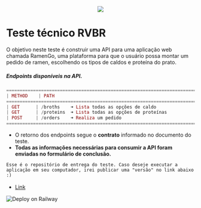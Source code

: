 <center>
<img src="https://i.imgur.com/HwNFZOf.gif">
</center>

# Teste técnico RVBR

O objetivo neste teste é construir uma API para uma aplicação web chamada RamenGo, uma plataforma para que o usuário possa montar um pedido de ramen, escolhendo os tipos de caldos e proteína do prato.


##### Endpoints disponíveis na API.

```elixir
=========================================================================
| METHOD    | PATH                                                      |
=========================================================================
| GET      | /broths    ➜ Lista todas as opções de caldo                |
| GET      | /proteins  ➜ Lista todas as opções de proteínas            |
| POST     | /orders    ➜ Realiza um pedido                             |
=========================================================================
```
- O retorno dos endpoints segue o **contrato** informado no documento do teste.
- **Todas as informações necessárias para consumir a API foram enviadas no formulário de conclusão.**

`Esse é o repositório de entrega do teste. Caso deseje executar a aplicação em seu computador, irei publicar uma "versão" no link abaixo :)`
- [Link](https://github.com/guilherme-dell/ramenPV)
ㅤㅤㅤ
ㅤㅤㅤ
ㅤㅤㅤ

![Deploy on Railway](https://railway.app/button.svg)
